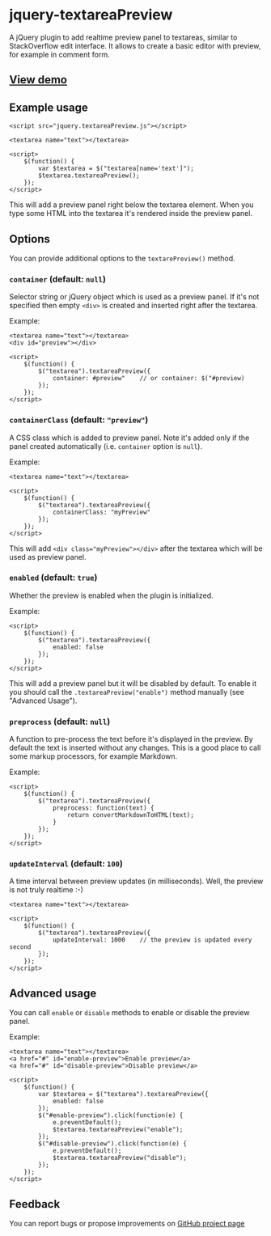 # jquery-textareaPreview

A jQuery plugin to add realtime preview panel to textareas, similar to StackOverflow edit interface.
It allows to create a basic editor with preview, for example in comment form.


## [View demo](http://andreyfedoseev.github.com/jquery-textareaPreview/demo.html)


## Example usage
    
    <script src="jquery.textareaPreview.js"></script>
    
    <textarea name="text"></textarea>
    
    <script>
        $(function() {
            var $textarea = $("textarea[name='text']");
            $textarea.textareaPreview();
        });
    </script>
    
This will add a preview panel right below the textarea element. When you type some HTML into the
textarea it's rendered inside the preview panel.


## Options

You can provide additional options to the `textarePreview()` method.

### `container` (default: `null`)

Selector string or jQuery object which is used as a preview panel. If it's not specified then empty `<div>`
is created and inserted right after the textarea. 

Example:

    <textarea name="text"></textarea>
    <div id="preview"></div>
    
    <script>
        $(function() {
            $("textarea").textareaPreview({
                container: #preview"    // or container: $("#preview)
            });
        });
    </script>
    
### `containerClass`  (default: `"preview"`)

A CSS class which is added to preview panel. Note it's added only if the panel created automatically (i.e. `container` option is `null`).

Example:

    <textarea name="text"></textarea>

    <script>
        $(function() {
            $("textarea").textareaPreview({
                containerClass: "myPreview"
            });
        });
    </script>

This will add `<div class="myPreview"></div>` after the textarea which will be used as preview panel.

### `enabled` (default: `true`)

Whether the preview is enabled when the plugin is initialized.

Example:

    <script>
        $(function() {
            $("textarea").textareaPreview({
                enabled: false
            });
        });
    </script>
    
This will add a preview panel but it will be disabled by default. To enable it you should call the `.textareaPreview("enable")` method manually (see "Advanced Usage").

### `preprocess` (default: `null`)

A function to pre-process the text before it's displayed in the preview. By default the text is inserted without any changes.
This is a good place to call some markup processors, for example Markdown.

Example:

    <script>
        $(function() {
            $("textarea").textareaPreview({
                preprocess: function(text) {
                    return convertMarkdownToHTML(text);
                }
            });
        });
    </script>

### `updateInterval` (default: `100`)

A time interval between preview updates (in milliseconds). Well, the preview is not truly realtime :-)

    <textarea name="text"></textarea>

    <script>
        $(function() {
            $("textarea").textareaPreview({
                updateInterval: 1000    // the preview is updated every second
            });
        });
    </script>


## Advanced usage

You can call `enable` or `disable` methods to enable or disable the preview panel.

Example:

    <textarea name="text"></textarea>
    <a href="#" id="enable-preview">Enable preview</a>
    <a href="#" id="disable-preview">Disable preview</a>

    <script>
        $(function() {
            var $textarea = $("textarea").textareaPreview({
                enabled: false
            });
            $("#enable-preview").click(function(e) {
                e.preventDefault();
                $textarea.textareaPreview("enable");
            });
            $("#disable-preview").click(function(e) {
                e.preventDefault();
                $textarea.textareaPreview("disable");
            });
        });
    </script>


## Feedback

You can report bugs or propose improvements on [GitHub project page](https://github.com/andreyfedoseev/jquery-textareaPreview)